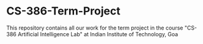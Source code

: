 # CS-386-Term-Project
This repository contains all our work for the term project in the course "CS-386 Artificial Intelligence Lab" at Indian Institute of Technology, Goa
